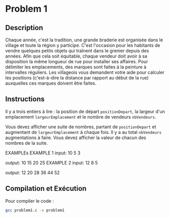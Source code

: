 # Problem 1

## Description

Chaque année, c'est la tradition, une grande braderie est organisée dans le village et toute la région y participe. C'est l'occasion pour les habitants de vendre quelques petits objets qui traînent dans le grenier depuis des années. Afin que cela soit équitable, chaque vendeur doit avoir à sa disposition la même longueur de rue pour installer ses affaires. Pour délimiter les emplacements, des marques sont faites à la peinture à intervalles réguliers. Les villageois vous demandent votre aide pour calculer les positions (c'est-à-dire la distance par rapport au début de la rue) auxquelles ces marques doivent être faites.

## Instructions

Il y a trois entiers à lire : la position de départ `positionDepart`, la largeur d'un emplacement `largeurEmplacement` et le nombre de vendeurs `nbVendeurs`.

Vous devez afficher une suite de nombres, partant de `positionDepart` et augmentant de `largeurEmplacement` à chaque fois. Il y a au total `nbVendeurs` augmentations à faire. Vous devez afficher la valeur de chacun des nombres de la suite.

EXAMPLEs
EXAMPLE 1
input:
10
5
3

output:
10
15
20
25
EXAMPLE 2
input:
12
8
5

output:
12
20
28
36
44
52
## Compilation et Exécution

Pour compiler le code :
```bash
gcc problem1.c -o problem1
